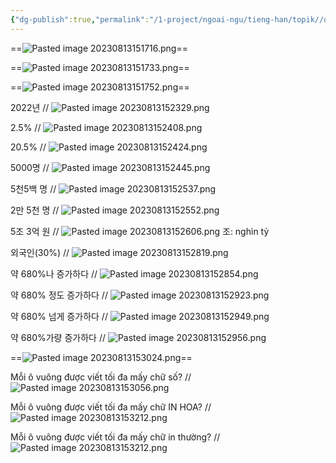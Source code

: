 ```yaml
---
{"dg-publish":true,"permalink":"/1-project/ngoai-ngu/tieng-han/topik//quy-tac-viet/","dgPassFrontmatter":true}
---
```


==![Pasted image 20230813151716.png](/img/user/4.%20RESOURCE/attachments/Pasted%20image%2020230813151716.png)==
<!--SR:!2023-09-20,25,250-->

==![Pasted image 20230813151733.png](/img/user/4.%20RESOURCE/attachments/Pasted%20image%2020230813151733.png)==
<!--SR:!2023-09-04,13,230-->

==![Pasted image 20230813151752.png](/img/user/4.%20RESOURCE/attachments/Pasted%20image%2020230813151752.png)==
<!--SR:!2023-09-05,14,230-->

2022년
//
![Pasted image 20230813152329.png](/img/user/4.%20RESOURCE/attachments/Pasted%20image%2020230813152329.png)
<!--SR:!2023-08-26,9,245-->

2.5%
//
![Pasted image 20230813152408.png](/img/user/4.%20RESOURCE/attachments/Pasted%20image%2020230813152408.png)
<!--SR:!2023-09-03,12,245-->

20.5%
//
![Pasted image 20230813152424.png](/img/user/4.%20RESOURCE/attachments/Pasted%20image%2020230813152424.png)
<!--SR:!2023-08-24,7,245-->

5000명
//
![Pasted image 20230813152445.png](/img/user/4.%20RESOURCE/attachments/Pasted%20image%2020230813152445.png)
<!--SR:!2023-08-25,8,246-->

5천5백 명
//
![Pasted image 20230813152537.png](/img/user/4.%20RESOURCE/attachments/Pasted%20image%2020230813152537.png)
<!--SR:!2023-09-07,15,226-->

2만 5천 명
//
![Pasted image 20230813152552.png](/img/user/4.%20RESOURCE/attachments/Pasted%20image%2020230813152552.png)
<!--SR:!2023-08-24,7,246-->

5조 3억 원
//
![Pasted image 20230813152606.png](/img/user/4.%20RESOURCE/attachments/Pasted%20image%2020230813152606.png)
조: nghìn tỷ
<!--SR:!2023-08-25,8,246-->

외국인(30%)
//
![Pasted image 20230813152819.png](/img/user/4.%20RESOURCE/attachments/Pasted%20image%2020230813152819.png)
<!--SR:!2023-09-08,16,246-->

약 680%나 증가하다
//
![Pasted image 20230813152854.png](/img/user/4.%20RESOURCE/attachments/Pasted%20image%2020230813152854.png)
<!--SR:!2023-09-04,13,245-->

약 680% 정도 증가하다
//
![Pasted image 20230813152923.png](/img/user/4.%20RESOURCE/attachments/Pasted%20image%2020230813152923.png)
<!--SR:!2023-08-24,7,245-->

약 680% 넘게 증가하다
//
![Pasted image 20230813152949.png](/img/user/4.%20RESOURCE/attachments/Pasted%20image%2020230813152949.png)
<!--SR:!2023-08-25,8,245-->

약 680%가량 증가하다
//
![Pasted image 20230813152956.png](/img/user/4.%20RESOURCE/attachments/Pasted%20image%2020230813152956.png)
<!--SR:!2023-09-03,12,245-->

==![Pasted image 20230813153024.png](/img/user/4.%20RESOURCE/attachments/Pasted%20image%2020230813153024.png)==
<!--SR:!2023-09-18,23,246-->

Mỗi ô vuông được viết tối đa mấy chữ số?
//
![Pasted image 20230813153056.png](/img/user/4.%20RESOURCE/attachments/Pasted%20image%2020230813153056.png)
<!--SR:!2023-09-05,14,245-->

Mỗi ô vuông được viết tối đa mấy chữ IN HOA?
//
![Pasted image 20230813153212.png](/img/user/4.%20RESOURCE/attachments/Pasted%20image%2020230813153212.png)
<!--SR:!2023-09-05,14,246-->

Mỗi ô vuông được viết tối đa mấy chữ in thường?
//
![Pasted image 20230813153212.png](/img/user/4.%20RESOURCE/attachments/Pasted%20image%2020230813153212.png)
<!--SR:!2023-08-24,7,246-->